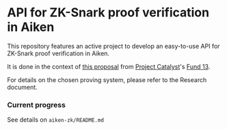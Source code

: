 # API for ZK-Snark proof verification in Aiken
This repository features an active project to develop an easy-to-use API for ZK-Snark proof verification in Aiken.

It is done in the context of [this proposal](https://milestones.projectcatalyst.io/projects/1300084) from [Project Catalyst](https://projectcatalyst.io/)'s [Fund 13](https://projectcatalyst.io/funds/13).

For details on the chosen proving system, please refer to the Research document.

### Current progress
See details on ```aiken-zk/README.md```